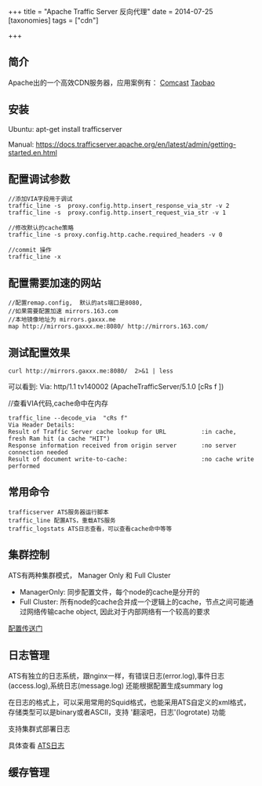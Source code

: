 +++
title = "Apache Traffic Server 反向代理"
date = 2014-07-25
[taxonomies]
tags = ["cdn"]

+++

## 简介
Apache出的一个高效CDN服务器，应用案例有：
[Comcast](http://www.bizety.com/2014/02/23/comcasts-internal-cdn/)
[Taobao](http://www.infoq.com/cn/presentations/apache-traffic-server-and-cdn-practice)

<!-- more -->


## 安装
Ubuntu:
apt-get install trafficserver

Manual:
https://docs.trafficserver.apache.org/en/latest/admin/getting-started.en.html


## 配置调试参数

```
//添加VIA字段用于调试  
traffic_line -s  proxy.config.http.insert_response_via_str -v 2  
traffic_line -s  proxy.config.http.insert_request_via_str -v 1  

//修改默认的cache策略  
traffic_line -s proxy.config.http.cache.required_headers -v 0

//commit 操作  
traffic_line -x
```

## 配置需要加速的网站

```
//配置remap.config,  默认的ats端口是8080,
//如果需要配置加速 mirrors.163.com
//本地镜像地址为 mirrors.gaxxx.me
map http://mirrors.gaxxx.me:8080/ http://mirrors.163.com/
```
 

## 测试配置效果

```
curl http://mirrors.gaxxx.me:8080/  2>&1 | less
```

可以看到:
  Via: http/1.1 tv140002 (ApacheTrafficServer/5.1.0 [cRs f ])


//查看VIA代码,cache命中在内存  
```
traffic_line --decode_via  "cRs f" 
Via Header Details:
Result of Traffic Server cache lookup for URL          :in cache, fresh Ram hit (a cache "HIT")
Response information received from origin server       :no server connection needed
Result of document write-to-cache:                     :no cache write performed
```

## 常用命令
```
trafficserver ATS服务器运行脚本
traffic_line 配置ATS，重载ATS服务
traffic_logstats ATS日志查看，可以查看cache命中等等
```

## 集群控制

ATS有两种集群模式， Manager Only 和 Full Cluster
* ManagerOnly: 同步配置文件，每个node的cache是分开的
* Full Cluster: 所有node的cache合并成一个逻辑上的cache，节点之间可能通过网络传输cache object, 因此对于内部网络有一个较高的要求

[配置传送门](https://docs.trafficserver.apache.org/en/latest/admin/cluster-howto.en.html)

## 日志管理
ATS有独立的日志系统，跟nginx一样，有错误日志(error.log),事件日志(access.log),系统日志(message.log)
还能根据配置生成summary log

在日志的格式上，可以采用常用的Squid格式，也能采用ATS自定义的xml格式，存储类型可以是binary或者ASCII，支持 '翻滚吧，日志'(logrotate) 功能

支持集群式部署日志

具体查看 [ATS日志](https://docs.trafficserver.apache.org/en/latest/admin/working-log-files.en.html)

## 缓存管理
